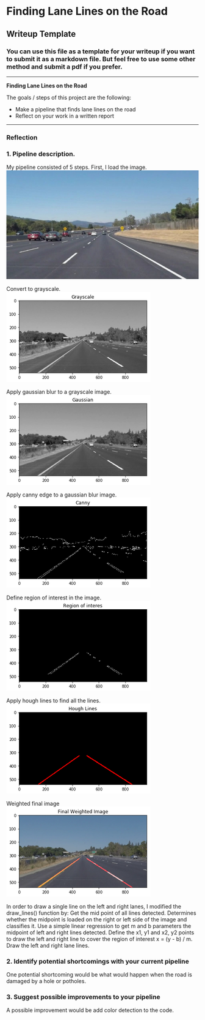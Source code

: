 # **Finding Lane Lines on the Road** 

## Writeup Template

### You can use this file as a template for your writeup if you want to submit it as a markdown file. But feel free to use some other method and submit a pdf if you prefer.

---

**Finding Lane Lines on the Road**

The goals / steps of this project are the following:
* Make a pipeline that finds lane lines on the road
* Reflect on your work in a written report


[//]: # (Image References)

[image1]: ./test_images/solidWhiteCurve.jpg "Original Image"
[image2]: ./output_images/grayscale.png "Grayscale"
[image3]: ./output_images/gaussianblur.png "Gaussian Blur"
[image4]: ./output_images/canny.png "Canny edge"
[image5]: ./output_images/region.png "Region of interest"
[image6]: ./output_images/hough.png "Hough lines"
[image7]: ./output_images/final.png "Final image"

---

### Reflection

### 1. Pipeline description.

My pipeline consisted of 5 steps. 
First, I load the image.
![alt text][image1]

Convert to grayscale.
![alt text][image2]

Apply gaussian blur to a grayscale image.
![alt text][image3]

Apply canny edge to a gaussian blur image.
![alt text][image4]

Define region of interest in the image.
![alt text][image5]

Apply hough lines to find all the lines.
![alt text][image6]

Weighted final image
![alt text][image7]

In order to draw a single line on the left and right lanes, I modified the draw_lines() function by:
Get the mid point of all lines detected.
Determines whether the midpoint is loaded on the right or left side of the image and classifies it.
Use a simple linear regression to get m and b parameters the midpoint of left and right lines detected.
Define the x1, y1 and x2, y2 points to draw the left and right line to cover the region of interest x = (y - b) / m.
Draw the left and right lane lines.

### 2. Identify potential shortcomings with your current pipeline


One potential shortcoming would be what would happen when the road is damaged by a hole or potholes.


### 3. Suggest possible improvements to your pipeline

A possible improvement would be add color detection to the code.
